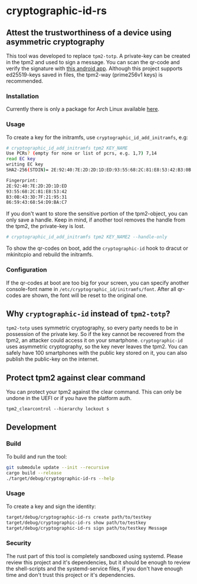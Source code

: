 # cryptographic-id-rs

## Attest the trustworthiness of a device using asymmetric cryptography

This tool was developed to replace `tpm2-totp`. A private-key can be created in the tpm2 and used to sign a message. You can scan the qr-code and verify the signature with [this android app](https://gitlab.com/cryptographic_id/cryptographic-id-flutter/). Although this project supports ed25519-keys saved in files, the tpm2-way (prime256v1 keys) is recommended.

### Installation

Currently there is only a package for Arch Linux available [here](https://aur.archlinux.org/packages/cryptographic-id-rs).

### Usage

To create a key for the initramfs, use `cryptographic_id_add_initramfs`, e.g:

```bash
# cryptographic_id_add_initramfs tpm2 KEY_NAME
Use PCRs? (empty for none or list of pcrs, e.g. 1,7) 7,14
read EC key
writing EC key
SHA2-256(STDIN)= 2E:92:40:7E:2D:2D:1D:ED:93:55:68:2C:81:E8:53:42:B3:0B:43:3D:7F:21:95:31:86:59:43:68:54:D9:BA:C7

Fingerprint:
2E:92:40:7E:2D:2D:1D:ED
93:55:68:2C:81:E8:53:42
B3:0B:43:3D:7F:21:95:31
86:59:43:68:54:D9:BA:C7
```

If you don't want to store the sensitive portion of the tpm2-object, you can only save a handle. Keep in mind, if another tool removes the handle from the tpm2, the private-key is lost.
```bash
# cryptographic_id_add_initramfs tpm2 KEY_NAME2 --handle-only
```

To show the qr-codes on boot, add the `cryptographic-id` hook to dracut or mkinitcpio and rebuild the initramfs.

### Configuration

If the qr-codes at boot are too big for your screen, you can specify another console-font name in `/etc/cryptographic_id/initramfs/font`. After all qr-codes are shown, the font will be reset to the original one.

## Why `cryptographic-id` instead of `tpm2-totp`?

`tpm2-totp` uses symmetric cryptography, so every party needs to be in possession of the private key. So if the key cannot be recovered from the tpm2, an attacker could access it on your smartphone. `cryptographic-id` uses asymmetric cryptography, so the key never leaves the tpm2. You can safely have 100 smartphones with the public key stored on it, you can also publish the public-key on the internet.

## Protect tpm2 against clear command

You can protect your tpm2 against the clear command. This can only be undone in the UEFI or if you have the platform auth.
```
tpm2_clearcontrol --hierarchy lockout s
```

## Development

### Build

To build and run the tool:
```bash
git submodule update --init --recursive
cargo build --release
./target/debug/cryptographic-id-rs --help
```

### Usage

To create a key and sign the identity:
```bash
target/debug/cryptographic-id-rs create path/to/testkey
target/debug/cryptographic-id-rs show path/to/testkey
target/debug/cryptographic-id-rs sign path/to/testkey Message
```

### Security

The rust part of this tool is completely sandboxed using systemd. Please review this project and it's dependencies, but it should be enough to review the shell-scripts and the systemd-service files, if you don't have enough time and don't trust this project or it's dependencies.
